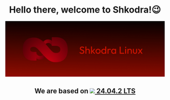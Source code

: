 <div align="center">
<h1>Hello there, welcome to Shkodra!😉</h1>
<img src="https://github.com/ShkodraLinux/.github/blob/main/logo/logo.jpg">
<h2>We are based on <a href="ubuntu.com"><img src="https://assets.ubuntu.com/v1/a7e3c509-Canonical%20Ubuntu.svg" height="45"> 24.04.2 LTS</a></h2>
